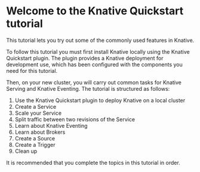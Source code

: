 # Welcome to the Knative Quickstart tutorial

This tutorial lets you try out some of the commonly used features in Knative.

To follow this tutorial you must first install Knative locally using the Knative Quickstart plugin.
The plugin provides a Knative deployment for development use, which has
been configured with the components you need for this tutorial.

Then, on your new cluster, you will carry out common tasks for Knative Serving and Knative Eventing.
The tutorial is structured as follows:

1. Use the Knative Quickstart plugin to deploy Knative on a local cluster
1. Create a Service
1. Scale your Service
1. Split traffic between two revisions of the Service
1. Learn about Knative Eventing
1. Learn about Brokers
1. Create a Source
1. Create a Trigger
1. Clean up

It is recommended that you complete the topics in this tutorial in order.
